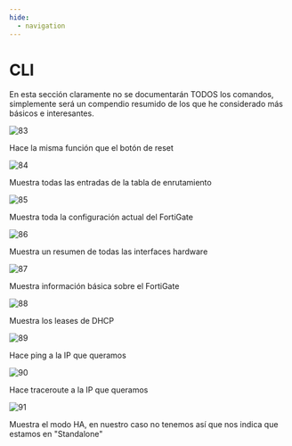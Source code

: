 ```yaml
---
hide:
  - navigation
---
```


# CLI

En esta sección claramente no se documentarán TODOS los comandos, simplemente será un compendio resumido de los que he considerado más básicos e interesantes.

![83](images/cli/83.png)

Hace la misma función que el botón de reset

![84](images/cli/84.png)

Muestra todas las entradas de la tabla de enrutamiento

![85](images/cli/85.png)

Muestra toda la configuración actual del FortiGate

![86](images/cli/86.png)

Muestra un resumen de todas las interfaces hardware

![87](images/cli/87.png)

Muestra información básica sobre el FortiGate

![88](images/cli/88.png)

Muestra los leases de DHCP

![89](images/cli/89.png)

Hace ping a la IP que queramos

![90](images/cli/90.png)

Hace traceroute a la IP que queramos

![91](images/cli/91.png)

Muestra el modo HA, en nuestro caso no tenemos así que nos indica que estamos en "Standalone"
